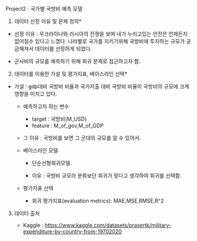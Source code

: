 Project2 : 국가별 국방비 예측 모델

1.   데이터 선정 이유 및 문제 정의*
  -   선정 이유 : 우크라이나와 러시아의 전쟁을 보며 내가 누리고있는 안전은 언제든지 없어질수 있다고 느꼈다. 나라별로 국가를 지키기위해 국방비에 투자하는 규모가 궁금해져서 데이터를 선정하게 되었다.

  -   군사비의 규모를 예측하기 위해 회귀 문제로 접근하고자 함.

2. 데이터를 이용한 가설 및 평가지표, 베이스라인 선택*  
- 가설 : gdp대비 국방비 비율과 국가지출 대비 국방비 비율이 국방비의 규모에 크게 영향을 미치고 있다.

  - 예측하고자 하는 변수

    - target : 국방비(M_USD)
    - feature : M_of_gov,M_of_GDP

  - 그 이유 : 국방비를 보면 그 군대의 규모를 알 수 있어서.

  - 베이스라인 모델

    - 단순선형회귀모델.

    - 이유 : 국방비 규모라 분류보단 회귀가 맞다고 생각하여 회귀를 선택함.


  - 평가지표 선택

    - 회귀 평가지표(evaluation metrics): MAE,MSE,RMSE,R^2

3. 데이터 출처

    - Kaggle : https://www.kaggle.com/datasets/prasertk/military-expenditure-by-country-from-19702020  

